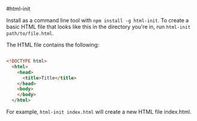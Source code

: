 #html-init

Install as a command line tool with `npm install -g html-init`. To create a basic HTML file that looks like this in the directory you're in, run `html-init path/to/file.html`.

The HTML file contains the following:

```html

<!DOCTYPE html>
  <html>
    <head>
      <title>Title</title>
    </head>
    <body>
    </body>
  </html>

```

For example, `html-init index.html` will create a new HTML file index.html.
